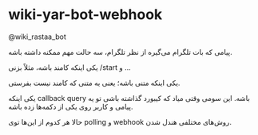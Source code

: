 # wiki-yar-bot-webhook
@wiki_rastaa_bot

پیامی که بات تلگرام می‌گیره از نظر تلگرام، سه حالت مهم ممکنه داشته باشه. 

یکی اینکه کامند باشه، مثلاً بزنی /start و ... 

یکی اینکه متنی باشه؛ یعنی یه متنی که کامند نیست بفرستی. 

یکی اینکه callback query باشه. این سومی وقتی میاد که کیبورد گذاشته باشی تو یه پیامی و کاربر روی یکی از دکمه‌ها زده باشه. 

حالا هر کدوم از این‌ها توی polling و webhook روش‌های مختلفی هندل شدن.